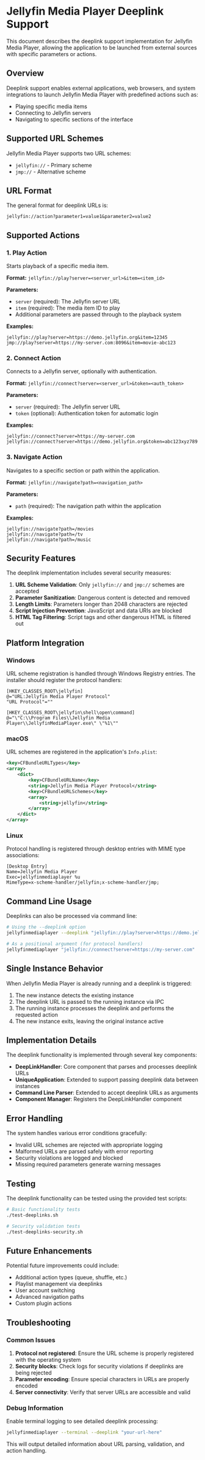 # Jellyfin Media Player Deeplink Support

This document describes the deeplink support implementation for Jellyfin Media Player, allowing the application to be launched from external sources with specific parameters or actions.

## Overview

Deeplink support enables external applications, web browsers, and system integrations to launch Jellyfin Media Player with predefined actions such as:

- Playing specific media items
- Connecting to Jellyfin servers
- Navigating to specific sections of the interface

## Supported URL Schemes

Jellyfin Media Player supports two URL schemes:

- `jellyfin://` - Primary scheme
- `jmp://` - Alternative scheme

## URL Format

The general format for deeplink URLs is:

```
jellyfin://action?parameter1=value1&parameter2=value2
```

## Supported Actions

### 1. Play Action

Starts playback of a specific media item.

**Format:** `jellyfin://play?server=<server_url>&item=<item_id>`

**Parameters:**
- `server` (required): The Jellyfin server URL
- `item` (required): The media item ID to play
- Additional parameters are passed through to the playback system

**Examples:**
```
jellyfin://play?server=https://demo.jellyfin.org&item=12345
jmp://play?server=https://my-server.com:8096&item=movie-abc123
```

### 2. Connect Action

Connects to a Jellyfin server, optionally with authentication.

**Format:** `jellyfin://connect?server=<server_url>&token=<auth_token>`

**Parameters:**
- `server` (required): The Jellyfin server URL  
- `token` (optional): Authentication token for automatic login

**Examples:**
```
jellyfin://connect?server=https://my-server.com
jellyfin://connect?server=https://demo.jellyfin.org&token=abc123xyz789
```

### 3. Navigate Action

Navigates to a specific section or path within the application.

**Format:** `jellyfin://navigate?path=<navigation_path>`

**Parameters:**
- `path` (required): The navigation path within the application

**Examples:**
```
jellyfin://navigate?path=/movies
jellyfin://navigate?path=/tv
jellyfin://navigate?path=/music
```

## Security Features

The deeplink implementation includes several security measures:

1. **URL Scheme Validation**: Only `jellyfin://` and `jmp://` schemes are accepted
2. **Parameter Sanitization**: Dangerous content is detected and removed
3. **Length Limits**: Parameters longer than 2048 characters are rejected
4. **Script Injection Prevention**: JavaScript and data URIs are blocked
5. **HTML Tag Filtering**: Script tags and other dangerous HTML is filtered out

## Platform Integration

### Windows

URL scheme registration is handled through Windows Registry entries. The installer should register the protocol handlers:

```reg
[HKEY_CLASSES_ROOT\jellyfin]
@="URL:Jellyfin Media Player Protocol"
"URL Protocol"=""

[HKEY_CLASSES_ROOT\jellyfin\shell\open\command]
@="\"C:\\Program Files\\Jellyfin Media Player\\JellyfinMediaPlayer.exe\" \"%1\""
```

### macOS

URL schemes are registered in the application's `Info.plist`:

```xml
<key>CFBundleURLTypes</key>
<array>
    <dict>
        <key>CFBundleURLName</key>
        <string>Jellyfin Media Player Protocol</string>
        <key>CFBundleURLSchemes</key>
        <array>
            <string>jellyfin</string>
        </array>
    </dict>
</array>
```

### Linux

Protocol handling is registered through desktop entries with MIME type associations:

```desktop
[Desktop Entry]
Name=Jellyfin Media Player
Exec=jellyfinmediaplayer %u
MimeType=x-scheme-handler/jellyfin;x-scheme-handler/jmp;
```

## Command Line Usage

Deeplinks can also be processed via command line:

```bash
# Using the --deeplink option
jellyfinmediaplayer --deeplink "jellyfin://play?server=https://demo.jellyfin.org&item=12345"

# As a positional argument (for protocol handlers)
jellyfinmediaplayer "jellyfin://connect?server=https://my-server.com"
```

## Single Instance Behavior

When Jellyfin Media Player is already running and a deeplink is triggered:

1. The new instance detects the existing instance
2. The deeplink URL is passed to the running instance via IPC
3. The running instance processes the deeplink and performs the requested action
4. The new instance exits, leaving the original instance active

## Implementation Details

The deeplink functionality is implemented through several key components:

- **DeepLinkHandler**: Core component that parses and processes deeplink URLs
- **UniqueApplication**: Extended to support passing deeplink data between instances
- **Command Line Parser**: Extended to accept deeplink URLs as arguments
- **Component Manager**: Registers the DeepLinkHandler component

## Error Handling

The system handles various error conditions gracefully:

- Invalid URL schemes are rejected with appropriate logging
- Malformed URLs are parsed safely with error reporting
- Security violations are logged and blocked
- Missing required parameters generate warning messages

## Testing

The deeplink functionality can be tested using the provided test scripts:

```bash
# Basic functionality tests
./test-deeplinks.sh

# Security validation tests  
./test-deeplinks-security.sh
```

## Future Enhancements

Potential future improvements could include:

- Additional action types (queue, shuffle, etc.)
- Playlist management via deeplinks
- User account switching
- Advanced navigation paths
- Custom plugin actions

## Troubleshooting

### Common Issues

1. **Protocol not registered**: Ensure the URL scheme is properly registered with the operating system
2. **Security blocks**: Check logs for security violations if deeplinks are being rejected
3. **Parameter encoding**: Ensure special characters in URLs are properly encoded
4. **Server connectivity**: Verify that server URLs are accessible and valid

### Debug Information

Enable terminal logging to see detailed deeplink processing:

```bash
jellyfinmediaplayer --terminal --deeplink "your-url-here"
```

This will output detailed information about URL parsing, validation, and action handling.